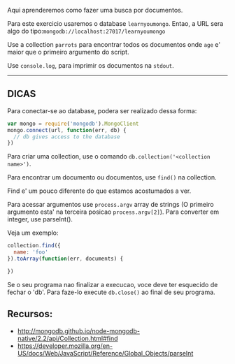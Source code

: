 Aqui aprenderemos como fazer uma busca por documentos.

Para este exercicio usaremos o database `learnyoumongo`.
Entao, a URL sera algo do tipo:`mongodb://localhost:27017/learnyoumongo`

Use a collection `parrots` para encontrar todos os documentos onde `age`
e' maior que o primeiro argumento do script.

Use `console.log`, para imprimir os documentos na `stdout`.

-----------------------------------------------------------
## DICAS

Para conectar-se ao database, podera ser realizado dessa forma:

```js
var mongo = require('mongodb').MongoClient
mongo.connect(url, function(err, db) {
  // db gives access to the database
})
```

Para criar uma collection, use o comando `db.collection('<collection name>')`.

Para encontrar um documento ou documentos, use `find()` na collection.

Find e' um pouco diferente do que estamos acostumados a ver.

Para acessar argumentos use `process.argv` array de strings (O primeiro argumento
esta' na terceira posicao `process.argv[2]`). Para converter em integer, use parseInt().

Veja um exemplo:

```js
collection.find({
  name: 'foo'
}).toArray(function(err, documents) {

})
```

Se o seu programa nao finalizar a execucao, voce deve ter esquecido de fechar o 'db'.
Para faze-lo execute `db.close()` ao final de seu programa.

## Recursos:
* http://mongodb.github.io/node-mongodb-native/2.2/api/Collection.html#find
* https://developer.mozilla.org/en-US/docs/Web/JavaScript/Reference/Global_Objects/parseInt
